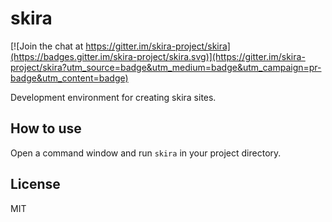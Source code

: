 # skira

[![Join the chat at https://gitter.im/skira-project/skira](https://badges.gitter.im/skira-project/skira.svg)](https://gitter.im/skira-project/skira?utm_source=badge&utm_medium=badge&utm_campaign=pr-badge&utm_content=badge)

Development environment for creating skira sites.

## How to use

Open a command window and run `skira` in your project directory.

## License

MIT
